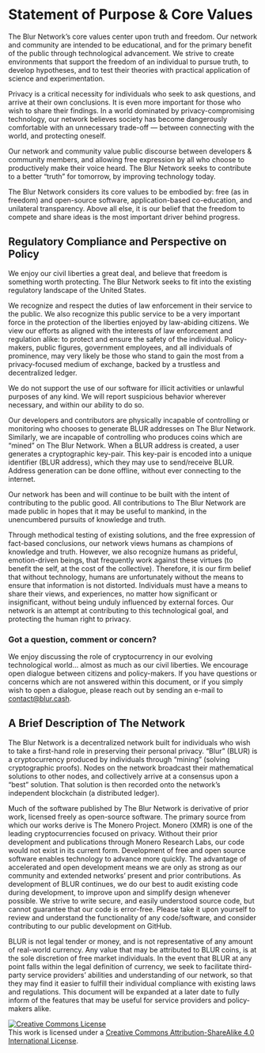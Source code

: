 # Statement of Purpose & Core Values


The Blur Network’s core values center upon truth and freedom. Our network and community  are intended to be educational, and for the primary benefit of the public through technological advancement. We strive to create environments that support the freedom of an individual to pursue truth, to develop hypotheses, and to test their theories with practical application of science and experimentation.

Privacy is a critical necessity for individuals who seek to ask questions, and arrive at their own conclusions. It is even more important for those who wish to share their findings. In a world dominated by privacy-compromising technology, our network believes society has become dangerously comfortable with an unnecessary trade-off — between connecting with the world, and protecting oneself.

Our network and community value public discourse between developers & community members, and allowing free expression by all who choose to productively make their voice heard. The Blur Network seeks to contribute to a better “truth” for tomorrow, by improving technology today.

The Blur Network considers its core values to be embodied by: free (as in freedom) and open-source software, application-based co-education, and unilateral transparency. Above all else, it is our belief that the freedom to compete and share ideas is the most important driver behind progress.

## Regulatory Compliance and Perspective on Policy


We enjoy our civil liberties a great deal, and believe that freedom is something worth protecting. The Blur Network seeks to fit into the existing regulatory landscape of the United States.

We recognize and respect the duties of law enforcement in their service to the public. We also recognize this public service to be a very important force in the protection of the liberties enjoyed by law-abiding citizens. We view our efforts as aligned with the interests of law enforcement and regulation alike: to protect and ensure the safety of the individual. Policy-makers, public figures, government employees, and all individuals of prominence, may very likely be those who stand to gain the most from a privacy-focused medium of exchange, backed by a trustless and decentralized ledger.

We do not support the use of our software for illicit activities or unlawful purposes of any kind. We will report suspicious behavior wherever necessary, and within our ability to do so.

Our developers and contributors are physically incapable of controlling or monitoring who chooses to generate BLUR addresses on The Blur Network. Similarly, we are incapable of controlling who produces coins which are “mined” on The Blur Network. When a BLUR address is created, a user generates a cryptographic key-pair. This key-pair is encoded into a unique identifier (BLUR address), which they may use to send/receive BLUR. Address generation can be done offline, without ever connecting to the internet.

Our network has been and will continue to be built with the intent of contributing to the public good. All contributions to The Blur Network are made public in hopes that it may be useful to mankind, in the unencumbered pursuits of knowledge and truth.

Through methodical testing of existing solutions, and the free expression of fact-based conclusions, our network views humans as champions of knowledge and truth. However, we also recognize humans as prideful, emotion-driven beings, that frequently work against these virtues (to benefit the self, at the cost of the collective). Therefore, it is our firm belief that without technology, humans are unfortunately without the means to ensure that information is not distorted. Individuals must have a means to share their views, and experiences, no matter how significant or insignificant, without being unduly influenced by external forces. Our network is an attempt at contributing to this technological goal, and protecting the human right to privacy.

### Got a question, comment or concern?


We enjoy discussing the role of cryptocurrency in our evolving technological world… almost as much as our civil liberties. We encourage open dialogue between citizens and policy-makers. If you have questions or concerns which are not answered within this document, or if you simply wish to open a dialogue, please reach out by sending an e-mail to contact@blur.cash.
 
## A Brief Description of The Network


The Blur Network is a decentralized network built for individuals who wish to take a first-hand role in preserving their personal privacy. “Blur” (BLUR) is a cryptocurrency produced by individuals through “mining” (solving cryptographic proofs). Nodes on the network broadcast their mathematical solutions to other nodes, and collectively arrive at a consensus upon a “best” solution. That solution is then recorded onto the network’s independent blockchain (a distributed ledger).


Much of the software published by The Blur Network is derivative of prior work, licensed freely as open-source software. The primary source from which our works derive is The Monero Project. Monero (XMR) is one of the leading cryptocurrencies focused on privacy. Without their prior development and publications through Monero Research Labs, our code would not exist in its current form. Development of free and open source software enables technology to advance more quickly. The advantage of accelerated and open development means we are only as strong as our community and extended networks’ present and prior contributions. As development of BLUR continues, we do our best to audit existing code during development, to improve upon and simplify design whenever possible. We strive to write secure, and easily understood source code, but cannot guarantee that our code is error-free. Please take it upon yourself to review and understand the functionality of any code/software, and consider contributing to our public development on GitHub.


BLUR is not legal tender or money, and is not representative of any amount of real-world currency. Any value that may be attributed to BLUR coins, is at the sole discretion of free market individuals. In the event that BLUR at any point falls within the legal definition of currency, we seek to facilitate third-party service providers’ abilities and understanding of our network, so that they may find it easier to fulfill their individual compliance with existing laws and regulations. This document will be expanded at a later date to fully inform of the features that may be useful for service providers and policy-makers alike.

<a rel="license" href="http://creativecommons.org/licenses/by-sa/4.0/"><img alt="Creative Commons License" style="border-width:0" src="https://i.creativecommons.org/l/by-sa/4.0/88x31.png" /></a><br />This work is licensed under a <a rel="license" href="http://creativecommons.org/licenses/by-sa/4.0/">Creative Commons Attribution-ShareAlike 4.0 International License</a>.
